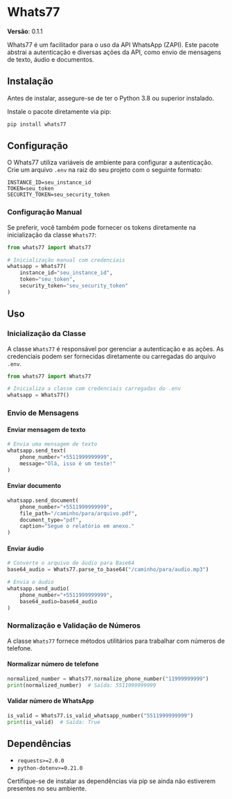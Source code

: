 # Whats77

**Versão**: 0.1.1

Whats77 é um facilitador para o uso da API WhatsApp (ZAPI). Este pacote abstrai a autenticação e diversas ações da API, como envio de mensagens de texto, áudio e documentos.

## Instalação

Antes de instalar, assegure-se de ter o Python 3.8 ou superior instalado.

Instale o pacote diretamente via pip:

```bash
pip install whats77
```

## Configuração

O Whats77 utiliza variáveis de ambiente para configurar a autenticação. Crie um arquivo `.env` na raiz do seu projeto com o seguinte formato:

```env
INSTANCE_ID=seu_instance_id
TOKEN=seu_token
SECURITY_TOKEN=seu_security_token
```

### Configuração Manual

Se preferir, você também pode fornecer os tokens diretamente na inicialização da classe `Whats77`:

```python
from whats77 import Whats77

# Inicialização manual com credenciais
whatsapp = Whats77(
    instance_id="seu_instance_id",
    token="seu_token",
    security_token="seu_security_token"
)
```

## Uso

### Inicialização da Classe

A classe `Whats77` é responsável por gerenciar a autenticação e as ações. As credenciais podem ser fornecidas diretamente ou carregadas do arquivo `.env`.

```python
from whats77 import Whats77

# Inicializa a classe com credenciais carregadas do .env
whatsapp = Whats77()
```

### Envio de Mensagens

#### Enviar mensagem de texto

```python
# Envia uma mensagem de texto
whatsapp.send_text(
    phone_number="+5511999999999",
    message="Olá, isso é um teste!"
)
```

#### Enviar documento

```python
whatsapp.send_document(
    phone_number="+5511999999999",
    file_path="/caminho/para/arquivo.pdf",
    document_type="pdf",
    caption="Segue o relatório em anexo."
)
```

#### Enviar áudio

```python
# Converte o arquivo de áudio para Base64
base64_audio = Whats77.parse_to_base64("/caminho/para/audio.mp3")

# Envia o áudio
whatsapp.send_audio(
    phone_number="+5511999999999",
    base64_audio=base64_audio
)
```

### Normalização e Validação de Números

A classe `Whats77` fornece métodos utilitários para trabalhar com números de telefone.

#### Normalizar número de telefone

```python
normalized_number = Whats77.normalize_phone_number("11999999999")
print(normalized_number)  # Saída: 5511999999999
```

#### Validar número de WhatsApp

```python
is_valid = Whats77.is_valid_whatsapp_number("5511999999999")
print(is_valid)  # Saída: True
```

## Dependências

- `requests>=2.0.0`
- `python-dotenv>=0.21.0`

Certifique-se de instalar as dependências via pip se ainda não estiverem presentes no seu ambiente.
